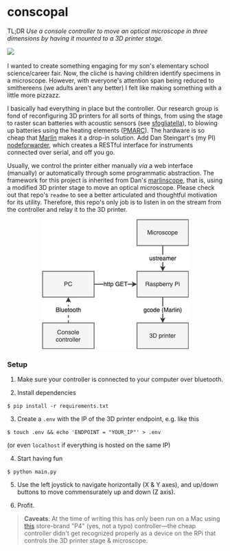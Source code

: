 # conscopal

TL;DR _Use a console controller to move an optical microscope in three dimensions by having it mounted to a 3D printer stage._

![](https://imgur.com/chqVmiD.gif)

I wanted to create something engaging for my son's elementary school science/career fair. Now, the cliché is having children identify specimens in a microscope. However, with everyone's attention span being reduced to smithereens (we adults aren't any better) I felt like making something with a little more pizzazz.

I basically had everything in place but the controller. Our research group is fond of reconfiguring 3D printers for all sorts of things, from using the stage to raster scan batteries with acoustic sensors (see [sfogliatella](https://gogs.ceec.echem.io/clubsteingart/sfogliatella)), to blowing up batteries using the heating elements ([PMARC](https://github.com/dansteingart/pmarc)). The hardware is so cheap that [Marlin](https://marlinfw.org/) makes it a drop-in solution. Add Dan Steingart's (my PI) [nodeforwarder](https://github.com/dansteingart/nodeforwarder), which creates a RESTful interface for instruments connected over serial, and off you go.

Usually, we control the printer either manually _via_ a web interface (manually) or automatically through some programmatic abstraction. The framework for this project is inherited from Dan's [marlinscope](https://github.com/dansteingart/marlinscope), that is, using a modified 3D printer stage to move an optical microscope. Please check out that repo's `readme` to see a better articulated and thoughtful motivation for its utility. Therefore, this repo's only job is to listen in on the stream from the controller and relay it to the 3D printer.

<div align="center">
    <img src="schematic.png" alt="Alternative text">
</div>

### Setup

1. Make sure your controller is connected to your computer over bluetooth.

2. Install dependencies
```
$ pip install -r requirements.txt
```

3.  Create a `.env` with the IP of the 3D printer endpoint, e.g. like this

```
$ touch .env && echo 'ENDPOINT = "YOUR_IP"' > .env
```

(or even `localhost` if everything is hosted on the same IP)

4. Start having fun

```
$ python main.py
```

5. Use the left joystick to navigate horizontally (X & Y axes), and up/down buttons to move commensurately up and down (Z axis).

6. Profit.


> **Caveats**: At the time of writing this has only been run on a Mac using [this](https://www.amazon.com/dp/B0BVSX1MW2?psc=1&ref=ppx_yo2ov_dt_b_product_details) store-brand "P4" (yes, not a typo) controller—the cheap controller didn't get recognized properly as a device on the RPi that controls the 3D printer stage & microscope.
